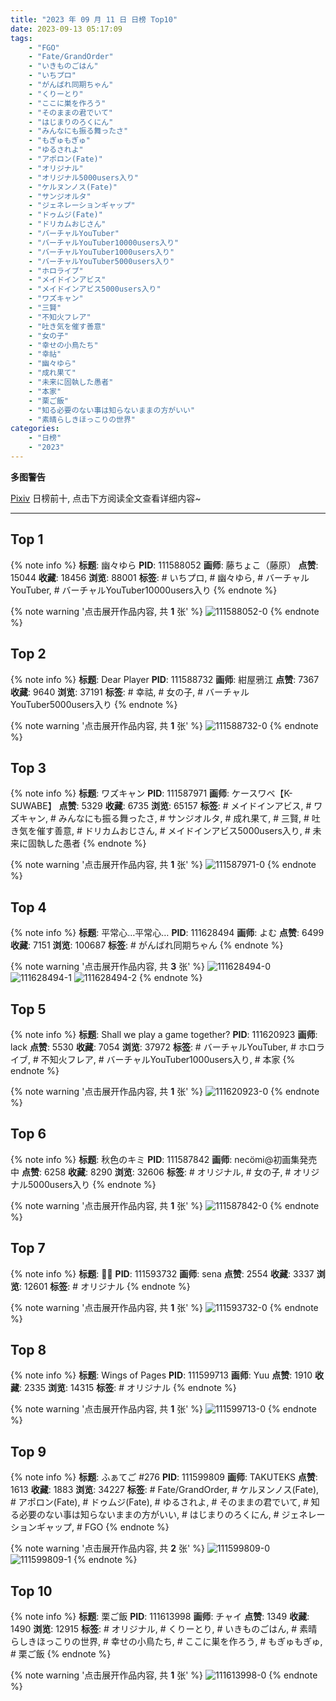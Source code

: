 ```yaml
---
title: "2023 年 09 月 11 日 日榜 Top10"
date: 2023-09-13 05:17:09
tags:
    - "FGO"
    - "Fate/GrandOrder"
    - "いきものごはん"
    - "いちプロ"
    - "がんばれ同期ちゃん"
    - "くりーとり"
    - "ここに巣を作ろう"
    - "そのままの君でいて"
    - "はじまりのろくにん"
    - "みんなにも振る舞ったさ"
    - "もぎゅもぎゅ"
    - "ゆるされよ"
    - "アポロン(Fate)"
    - "オリジナル"
    - "オリジナル5000users入り"
    - "ケルヌンノス(Fate)"
    - "サンジオルタ"
    - "ジェネレーションギャップ"
    - "ドゥムジ(Fate)"
    - "ドリカムおじさん"
    - "バーチャルYouTuber"
    - "バーチャルYouTuber10000users入り"
    - "バーチャルYouTuber1000users入り"
    - "バーチャルYouTuber5000users入り"
    - "ホロライブ"
    - "メイドインアビス"
    - "メイドインアビス5000users入り"
    - "ワズキャン"
    - "三賢"
    - "不知火フレア"
    - "吐き気を催す善意"
    - "女の子"
    - "幸せの小鳥たち"
    - "幸祜"
    - "幽々ゆら"
    - "成れ果て"
    - "未来に固執した愚者"
    - "本家"
    - "栗ご飯"
    - "知る必要のない事は知らないままの方がいい"
    - "素晴らしきほっこりの世界"
categories:
    - "日榜"
    - "2023"
---
```


<i class="fa fa-triangle-exclamation"></i>**多图警告**<i class="fa fa-triangle-exclamation"></i>

[Pixiv](https://www.pixiv.net/) 日榜前十, 点击下方阅读全文查看详细内容~

<!-- more -->

---

## Top 1

{% note info %}
**标题**: 幽々ゆら
**PID**: 111588052 **画师**: 藤ちょこ（藤原）
**点赞**: 15044 **收藏**: 18456 **浏览**: 88001
**标签**: # いちプロ, # 幽々ゆら, # バーチャルYouTuber, # バーチャルYouTuber10000users入り
{% endnote %}

{% note warning '点击展开作品内容, 共 **1** 张' %}
![111588052-0](https://i.pixiv.re/img-original/img/2023/09/10/00/01/50/111588052_p0.png)
{% endnote %}

## Top 2

{% note info %}
**标题**: Dear Player
**PID**: 111588732 **画师**: 紺屋鴉江
**点赞**: 7367 **收藏**: 9640 **浏览**: 37191
**标签**: # 幸祜, # 女の子, # バーチャルYouTuber5000users入り
{% endnote %}

{% note warning '点击展开作品内容, 共 **1** 张' %}
![111588732-0](https://i.pixiv.re/img-original/img/2023/09/10/00/16/15/111588732_p0.jpg)
{% endnote %}

## Top 3

{% note info %}
**标题**: ワズキャン
**PID**: 111587971 **画师**: ケースワベ【K-SUWABE】
**点赞**: 5329 **收藏**: 6735 **浏览**: 65157
**标签**: # メイドインアビス, # ワズキャン, # みんなにも振る舞ったさ, # サンジオルタ, # 成れ果て, # 三賢, # 吐き気を催す善意, # ドリカムおじさん, # メイドインアビス5000users入り, # 未来に固執した愚者
{% endnote %}

{% note warning '点击展开作品内容, 共 **1** 张' %}
![111587971-0](https://i.pixiv.re/img-original/img/2023/09/10/00/01/11/111587971_p0.jpg)
{% endnote %}

## Top 4

{% note info %}
**标题**: 平常心…平常心…
**PID**: 111628494 **画师**: よむ
**点赞**: 6499 **收藏**: 7151 **浏览**: 100687
**标签**: # がんばれ同期ちゃん
{% endnote %}

{% note warning '点击展开作品内容, 共 **3** 张' %}
![111628494-0](https://i.pixiv.re/img-original/img/2023/09/11/08/04/52/111628494_p0.jpg)
![111628494-1](https://i.pixiv.re/img-original/img/2023/09/11/08/04/52/111628494_p1.jpg)
![111628494-2](https://i.pixiv.re/img-original/img/2023/09/11/08/04/52/111628494_p2.jpg)
{% endnote %}

## Top 5

{% note info %}
**标题**: Shall we play a game together?
**PID**: 111620923 **画师**: lack
**点赞**: 5530 **收藏**: 7054 **浏览**: 37972
**标签**: # バーチャルYouTuber, # ホロライブ, # 不知火フレア, # バーチャルYouTuber1000users入り, # 本家
{% endnote %}

{% note warning '点击展开作品内容, 共 **1** 张' %}
![111620923-0](https://i.pixiv.re/img-original/img/2023/09/11/00/01/14/111620923_p0.png)
{% endnote %}

## Top 6

{% note info %}
**标题**: 秋色のキミ
**PID**: 111587842 **画师**: necömi@初画集発売中
**点赞**: 6258 **收藏**: 8290 **浏览**: 32606
**标签**: # オリジナル, # 女の子, # オリジナル5000users入り
{% endnote %}

{% note warning '点击展开作品内容, 共 **1** 张' %}
![111587842-0](https://i.pixiv.re/img-original/img/2023/09/10/00/00/18/111587842_p0.png)
{% endnote %}

## Top 7

{% note info %}
**标题**: 🖤🖤
**PID**: 111593732 **画师**: sena
**点赞**: 2554 **收藏**: 3337 **浏览**: 12601
**标签**: # オリジナル
{% endnote %}

{% note warning '点击展开作品内容, 共 **1** 张' %}
![111593732-0](https://i.pixiv.re/img-original/img/2023/09/10/04/36/12/111593732_p0.jpg)
{% endnote %}

## Top 8

{% note info %}
**标题**: Wings of Pages
**PID**: 111599713 **画师**: Yuu
**点赞**: 1910 **收藏**: 2335 **浏览**: 14315
**标签**: # オリジナル
{% endnote %}

{% note warning '点击展开作品内容, 共 **1** 张' %}
![111599713-0](https://i.pixiv.re/img-original/img/2023/09/10/11/34/07/111599713_p0.jpg)
{% endnote %}

## Top 9

{% note info %}
**标题**: ふぁてご #276
**PID**: 111599809 **画师**: TAKUTEKS
**点赞**: 1613 **收藏**: 1883 **浏览**: 34227
**标签**: # Fate/GrandOrder, # ケルヌンノス(Fate), # アポロン(Fate), # ドゥムジ(Fate), # ゆるされよ, # そのままの君でいて, # 知る必要のない事は知らないままの方がいい, # はじまりのろくにん, # ジェネレーションギャップ, # FGO
{% endnote %}

{% note warning '点击展开作品内容, 共 **2** 张' %}
![111599809-0](https://i.pixiv.re/img-original/img/2023/09/10/11/38/49/111599809_p0.png)
![111599809-1](https://i.pixiv.re/img-original/img/2023/09/10/11/38/49/111599809_p1.png)
{% endnote %}

## Top 10

{% note info %}
**标题**: 栗ご飯
**PID**: 111613998 **画师**: チャイ
**点赞**: 1349 **收藏**: 1490 **浏览**: 12915
**标签**: # オリジナル, # くりーとり, # いきものごはん, # 素晴らしきほっこりの世界, # 幸せの小鳥たち, # ここに巣を作ろう, # もぎゅもぎゅ, # 栗ご飯
{% endnote %}

{% note warning '点击展开作品内容, 共 **1** 张' %}
![111613998-0](https://i.pixiv.re/img-original/img/2023/09/10/20/52/36/111613998_p0.png)
{% endnote %}

